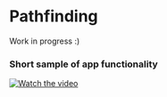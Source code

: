 # Pathfinding

Work in progress :)

### Short sample of app functionality
[![Watch the video](https://img.youtube.com/vi/vaXeig1flB0/0.jpg)](https://www.youtube.com/watch?v=vaXeig1flB0&feature=youtu.be&fbclid=IwAR18P37dsL5ev9HP0NIMG2HNyDwlI-E9nWj_0LZZkwENPN8fPeGCkZTC02o)
